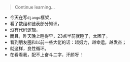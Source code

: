 > Continue learning...

* 今天在写`django`框架，
* 看了数组和链表部分知识，
* 没有代码逻辑，
* 而且，昨天晚上睡得早，23点半前就睡了，太困了。
* 看到朋友圈和以前一些大佬的话：越努力，越幸运，越发奋；
* 就这样，良性循环。
* 在看看我，配不上奋斗二字，汗颜呀！